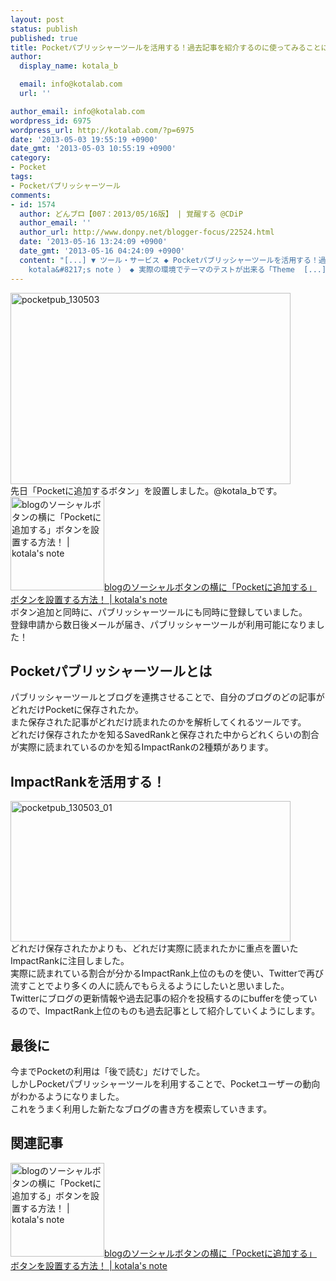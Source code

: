 ```yaml
---
layout: post
status: publish
published: true
title: Pocketパブリッシャーツールを活用する！過去記事を紹介するのに使ってみることにした！
author:
  display_name: kotala_b

  email: info@kotalab.com
  url: ''

author_email: info@kotalab.com
wordpress_id: 6975
wordpress_url: http://kotalab.com/?p=6975
date: '2013-05-03 19:55:19 +0900'
date_gmt: '2013-05-03 10:55:19 +0900'
category:
- Pocket
tags:
- Pocketパブリッシャーツール
comments:
- id: 1574
  author: どんブロ【007：2013/05/16版】 | 覚醒する @CDiP
  author_email: ''
  author_url: http://www.donpy.net/blogger-focus/22524.html
  date: '2013-05-16 13:24:09 +0900'
  date_gmt: '2013-05-16 04:24:09 +0900'
  content: "[...] ▼ ツール・サービス ◆ Pocketパブリッシャーツールを活用する！過去記事を紹介するのに使ってみることにした！ （ via
    kotala&#8217;s note ） ◆ 実際の環境でテーマのテストが出来る「Theme  [...]"
---
```

<p><img src="http://kotalab.com/wp-content/uploads/pocketpub_130503-448x306.jpg" alt="pocketpub_130503" width="448" height="306" class="alignnone size-large wp-image-6995" /><br />
先日「Pocketに追加するボタン」を設置しました。@kotala_bです。<br />
<a href="http://kotalab.com/pocket-social-button" target="_blank"><img  class="alignleft" src="http://kotalab.com/wp-content/uploads/pocket_130426-448x448.png" alt="blogのソーシャルボタンの横に「Pocketに追加する」ボタンを設置する方法！ | kotala's note" width="150" /></a><a href="http://kotalab.com/pocket-social-button" target="_blank">blogのソーシャルボタンの横に「Pocketに追加する」ボタンを設置する方法！ | kotala's note</a><br style="clear:both;" />ボタン追加と同時に、パブリッシャーツールにも同時に登録していました。<br />
登録申請から数日後メールが届き、パブリッシャーツールが利用可能になりました！<br />
<!--more--></p>
<h2>Pocketパブリッシャーツールとは</h2>
<p>パブリッシャーツールとブログを連携させることで、自分のブログのどの記事がどれだけPocketに保存されたか。<br />
また保存された記事がどれだけ読まれたのかを解析してくれるツールです。<br />
どれだけ保存されたかを知るSavedRankと保存された中からどれくらいの割合が実際に読まれているのかを知るImpactRankの2種類があります。</p>
<h2>ImpactRankを活用する！</h2>
<p><img src="http://kotalab.com/wp-content/uploads/pocketpub_130503_01-448x225.jpg" alt="pocketpub_130503_01" width="448" height="225" class="alignnone size-large wp-image-6994" /><br />
どれだけ保存されたかよりも、どれだけ実際に読まれたかに重点を置いたImpactRankに注目しました。<br />
実際に読まれている割合が分かるImpactRank上位のものを使い、Twitterで再び流すことでより多くの人に読んでもらえるようにしたいと思いました。<br />
Twitterにブログの更新情報や過去記事の紹介を投稿するのにbufferを使っているので、ImpactRank上位のものも過去記事として紹介していくようにします。</p>
<h2>最後に</h2>
<p>今までPocketの利用は「後で読む」だけでした。<br />
しかしPocketパブリッシャーツールを利用することで、Pocketユーザーの動向がわかるようになりました。<br />
これをうまく利用した新たなブログの書き方を模索していきます。</p>
<h2 class="rele">関連記事</h2>
<p><a href="http://kotalab.com/pocket-social-button" target="_blank"><img  class="alignleft" src="http://kotalab.com/wp-content/uploads/pocket_130426-448x448.png" alt="blogのソーシャルボタンの横に「Pocketに追加する」ボタンを設置する方法！ | kotala's note" width="150" /></a><a href="http://kotalab.com/pocket-social-button" target="_blank">blogのソーシャルボタンの横に「Pocketに追加する」ボタンを設置する方法！ | kotala's note</a><br style="clear:both;" /></p>
